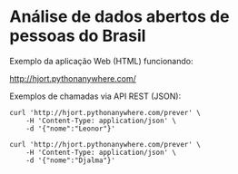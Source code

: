 # Análise de dados abertos de pessoas do Brasil

Exemplo da aplicação Web (HTML) funcionando:

http://hjort.pythonanywhere.com/


Exemplos de chamadas via API REST (JSON):

```
curl 'http://hjort.pythonanywhere.com/prever' \
    -H 'Content-Type: application/json' \
    -d '{"nome":"Leonor"}'

curl 'http://hjort.pythonanywhere.com/prever' \
    -H 'Content-Type: application/json' \
    -d '{"nome":"Djalma"}'
```
